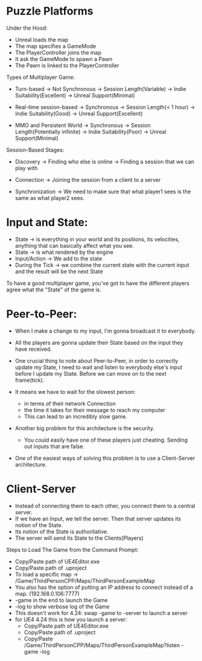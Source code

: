 # Puzzle Platforms

Under the Hood:
* Unreal loads the map
* The map specifies a GameMode
* The PlayerController joins the map
* It ask the GameMode to spawn a Pawn
* The Pawn is linked to the PlayerController

Types of Multiplayer Game:
  * Turn-based
    ->  Not Synchronous
    ->  Session Length(Variable)
    ->  Indie Suitability(Excellent)
    ->  Unreal Support(Minimal)

  * Real-time session-based
    ->  Synchronous
    ->  Session Length(< 1 hour)
    ->  Indie Suitability(Good)
    ->  Unreal Support(Excellent)

  * MMO and Persistent World
    ->  Synchronous
    ->  Session Length(Potentially infinite)
    ->  Indie Suitability(Poor)
    ->  Unreal Support(Minimal)

Session-Based Stages:
  * Discovery
    ->  Finding who else is online
    ->  Finding a session that we can play with

  * Connection
    ->  Joining the session from a client to a server

  * Synchronization
    ->  We need to make sure that what player1 sees is the same as what player2 sees.

# Input and State:
  * State -> is everything in your world and its positions, its velocities, anything that can basically affect what you see.
  * State -> is what rendered by the engine
  * Input/Action -> We add to the state
  * During the Tick -> we combine the current state with the current input and the result will be the next State

To have a good multiplayer game, you've got to have the different players agree what the "State" of the game is.

# Peer-to-Peer:
  * When I make a change to my input, I'm gonna broadcast it to everybody.

  * All the players are gonna update their State based on the input they have received.

  * One crucial thing to note about Peer-to-Peer, in order to correctly update my State, I need to wait and listen to everybody else's input before I update my State. Before we can move on to the next frame(tick).

  * It means we have to wait for the slowest person:
    * in terms of their network Connection
    * the time it takes for their message to reach my computer
    * This can lead to an incredibly slow game.

  * Another big problem for this architecture is the security.
    * You could easily have one of these players just cheating. Sending out inputs that are false.

  * One of the easiest ways of solving this problem is to use a Client-Server architecture.

# Client-Server
  * Instead of connecting them to each other, you connect them to a central server.
  * If we have an Input, we tell the server. Then that server updates its notion of the State.
  * Its notion of the State is authoritative.
  * The server will send its State to the Clients(Players)

  Steps to Load The Game from the Command Prompt:
  * Copy/Paste path of UE4Editor.exe
  * Copy/Paste path of .uproject
  * To load a specific map -> /Game/ThirdPersonCPP/Maps/ThirdPersonExampleMap
  * You also has the option of putting an IP address to connect instead of a map. (192.168.0.106:7777)
  * -game in the end to launch the Game
  * -log to show verbose log of the Game
  * This doesn't work for 4.24: swap -game to -server to launch a server
  * for UE4 4.24 this is how you launch a server:
    * Copy/Paste path of UE4Editor.exe
    * Copy/Paste path of .uproject
    * Copy/Paste /Game/ThirdPersonCPP/Maps/ThirdPersonExampleMap?listen -game -log
